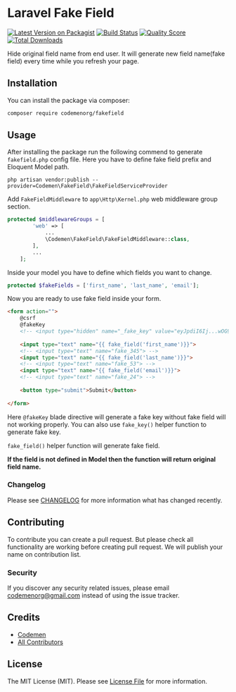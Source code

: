 # Laravel Fake Field 

[![Latest Version on Packagist](https://img.shields.io/packagist/v/codemen/test.svg?style=flat-square)](https://packagist.org/packages/codemen/test)
[![Build Status](https://img.shields.io/travis/codemen/test/master.svg?style=flat-square)](https://travis-ci.org/codemen/test)
[![Quality Score](https://img.shields.io/scrutinizer/g/codemen/test.svg?style=flat-square)](https://scrutinizer-ci.com/g/codemen/test)
[![Total Downloads](https://img.shields.io/packagist/dt/codemen/test.svg?style=flat-square)](https://packagist.org/packages/codemen/test)

Hide original field name from end user. It will generate new field name(fake field) every time while you refresh your page. 

## Installation

You can install the package via composer:

```bash
composer require codemenorg/fakefield
```

## Usage
After installing the package run the following commend to generate `fakefield.php` config file. Here you have to define fake field prefix and Eloquent Model path.  
```
php artisan vendor:publish --provider=Codemen\FakeField\FakeFieldServiceProvider
```

Add `FakeFieldMiddleware` to `app\Http\Kernel.php` web middleware group section.

```php
protected $middlewareGroups = [
        'web' => [
            ...
            \Codemen\FakeField\FakeFieldMiddleware::class,
        ],
        ...
    ];
```

Inside your model you have to define which fields you want to change. 
```php
protected $fakeFields = ['first_name', 'last_name', 'email'];
```

Now you are ready to use fake field inside your form.

```html
<form action="">
    @csrf
    @fakeKey
    <!-- <input type="hidden" name="_fake_key" value="eyJpdiI6Ij...wOG9BPT0ifQ"> -->
    
    <input type="text" name="{{ fake_field('first_name')}}">
    <!-- <input type="text" name="fake_345"> -->
    <input type="text" name="{{ fake_field('last_name')}}">
    <!-- <input type="text" name="fake_53"> -->
    <input type="text" name="{{ fake_field('email')}}">
    <!-- <input type="text" name="fake_24"> -->
    
    <button type="submit">Submit</button>
    
</form>
```

Here `@fakeKey` blade directive will generate a fake key without fake field will not working properly. You can also use `fake_key()` helper function to generate fake key. 

`fake_field()` helper function will generate fake field. 

**If the field is not defined in Model then the function will return original field name.**



### Changelog

Please see [CHANGELOG](CHANGELOG.md) for more information what has changed recently.

## Contributing

To contribute you can create a pull request. But please check all functionality are working before creating pull request. We will publish your name on contribution list. 

### Security

If you discover any security related issues, please email codemenorg@gmail.com instead of using the issue tracker.

## Credits

- [Codemen](https://github.com/codemenorg)
- [All Contributors](../../contributors)

## License

The MIT License (MIT). Please see [License File](LICENSE.md) for more information.
